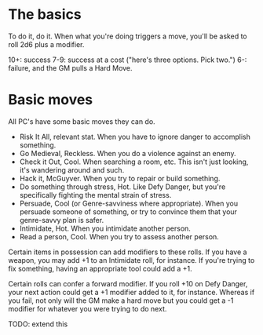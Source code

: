 # The basics

To do it, do it. When what you're doing triggers a move, you'll be asked to
roll 2d6 plus a modifier.

10+: success
7-9: success at a cost ("here's three options. Pick two.")
6-: failure, and the GM pulls a Hard Move.

# Basic moves

All PC's have some basic moves they can do.

- Risk It All, relevant stat. When you have to ignore danger to accomplish
  something. 
- Go Medieval, Reckless. When you do a violence against an enemy.
- Check it Out, Cool. When searching a room, etc. This isn't just
  looking, it's wandering around and such.
- Hack it, McGuyver. When you try to repair or build something.
- Do something through stress, Hot. Like Defy Danger, but you're specifically
  fighting the mental strain of stress.
- Persuade, Cool (or Genre-savviness where appropriate). When you persuade
  someone of something, or try to convince them that your genre-savvy plan is
  safer.
- Intimidate, Hot. When you intimidate another person.
- Read a person, Cool. When you try to assess another person.

Certain items in possession can add modifiers to these rolls. If you have a
weapon, you may add +1 to an Intimidate roll, for instance. If you're trying to
fix something, having an appropriate tool could add a +1. 

Certain rolls can confer a forward modifier. If you roll +10 on Defy Danger,
your next action could get a +1 modifier added to it, for instance. Whereas if
you fail, not only will the GM make a hard move but you could get a -1 modifier
for whatever you were trying to do next.

TODO: extend this
